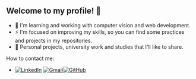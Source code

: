 ## Welcome to my profile! 👋

- 🌱 I'm learning and working with computer vision and web development.
- ⚡ I'm focused on improving my skills, so you can find some practices and projects in my repositories.
- 👜 Personal projects, university work and studies that I'll like to share.


How to contact me:
- [![LinkedIn](https://img.shields.io/badge/LinkedIn-0A66C2?style=for-the-badge&logo=linkedin&logoColor=white)](https://www.linkedin.com/in/lucas-schemes-55a6692b1/)  [![Gmail](https://img.shields.io/badge/Gmail-D14836?style=for-the-badge&logo=gmail&logoColor=white)](mailto:liucas.schemes04@gmail.com)[![GitHub](https://img.shields.io/badge/GitHub-181717?style=for-the-badge&logo=github&logoColor=white)](https://github.com/LucasSchemes)
